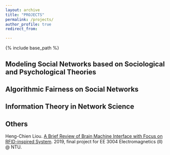 ```yaml
---
layout: archive
title: "PROJECTS"
permalink: /projects/
author_profile: true
redirect_from:

---
```


{% include base_path %}



## Modeling Social Networks based on Sociological and Psychological Theories

## Algorithmic Fairness on Social Networks

## Information Theory in Network Science

## Others 

Heng-Chien Liou. [A Brief Review of Brain Machine Interface with Focus on RFID-inspired System](/files/BMI_20200516.pdf). 2019, final project for EE 3004 Electromagnetics (Ⅱ) @ NTU.
